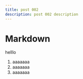 ```yaml
---
title: post 002
description: post 002 description
---
```


# Markdown

helllo

1. aaaaaaa
1. aaaaaaa
1. aaaaaaa
